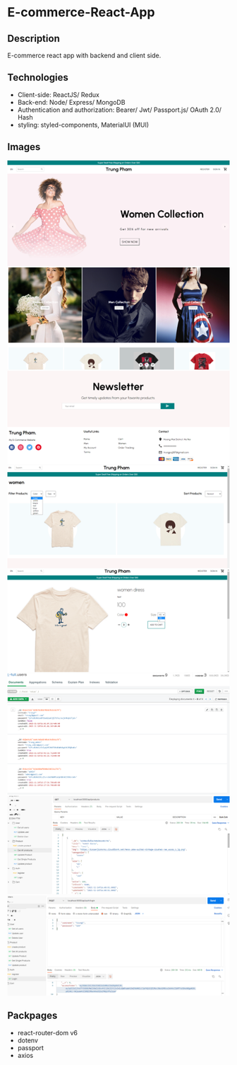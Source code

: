 # E-commerce-React-App

## Description
E-commerce react app with backend and client side.
## Technologies
- Client-side: ReactJS/ Redux
- Back-end: Node/ Express/ MongoDB
- Authentication and authorization: Bearer/ Jwt/ Passport.js/ OAuth 2.0/ Hash 
- styling: styled-components, MaterialUI (MUI)
## Images
![1](/homepage_1.png)
![2](/homepage_2.png)
![3](/homepage_3.png)
![7](/category.png)
![8](/productID.png)
![4](/Mongo.png)
![5](/POSTMAN.png)
![6](/POSTMAN_2.png)

## Packpages
- react-router-dom v6 
- dotenv
- passport
- axios
